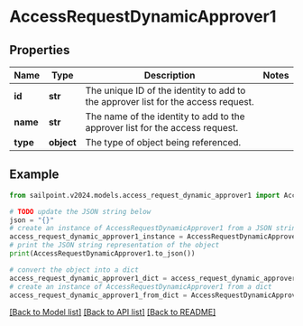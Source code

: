 # AccessRequestDynamicApprover1


## Properties

Name | Type | Description | Notes
------------ | ------------- | ------------- | -------------
**id** | **str** | The unique ID of the identity to add to the approver list for the access request. | 
**name** | **str** | The name of the identity to add to the approver list for the access request. | 
**type** | **object** | The type of object being referenced. | 

## Example

```python
from sailpoint.v2024.models.access_request_dynamic_approver1 import AccessRequestDynamicApprover1

# TODO update the JSON string below
json = "{}"
# create an instance of AccessRequestDynamicApprover1 from a JSON string
access_request_dynamic_approver1_instance = AccessRequestDynamicApprover1.from_json(json)
# print the JSON string representation of the object
print(AccessRequestDynamicApprover1.to_json())

# convert the object into a dict
access_request_dynamic_approver1_dict = access_request_dynamic_approver1_instance.to_dict()
# create an instance of AccessRequestDynamicApprover1 from a dict
access_request_dynamic_approver1_from_dict = AccessRequestDynamicApprover1.from_dict(access_request_dynamic_approver1_dict)
```
[[Back to Model list]](../README.md#documentation-for-models) [[Back to API list]](../README.md#documentation-for-api-endpoints) [[Back to README]](../README.md)


